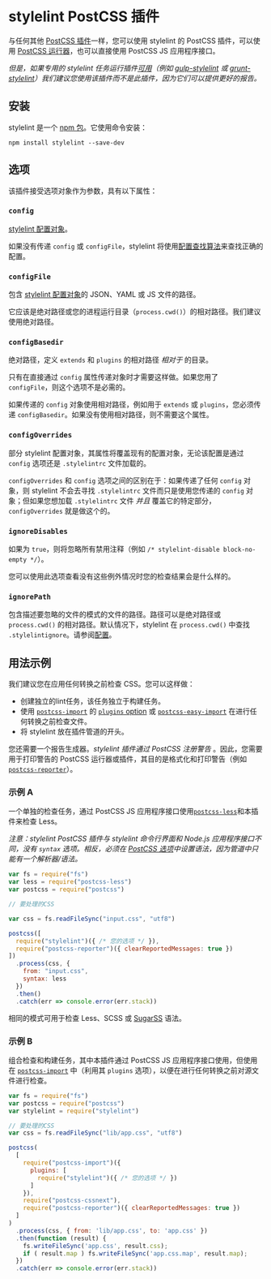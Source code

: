 # stylelint PostCSS 插件

与任何其他 [PostCSS 插件](https://github.com/postcss/postcss#plugins)一样，您可以使用 stylelint 的 PostCSS 插件，可以使用 [PostCSS 运行器](https://github.com/postcss/postcss#runners)，也可以直接使用 PostCSS JS 应用程序接口。

*但是，如果专用的 stylelint 任务运行插件[可用](complementary-tools.md)（例如 [gulp-stylelint](https://github.com/olegskl/gulp-stylelint) 或 [grunt-stylelint](https://github.com/wikimedia/grunt-stylelint)）我们建议您使用该插件而不是此插件，因为它们可以提供更好的报告。*

<!-- TOC -->

## 安装

stylelint 是一个 [npm 包](https://www.npmjs.com/package/stylelint)。它使用命令安装：

```console
npm install stylelint --save-dev
```

## 选项

该插件接受选项对象作为参数，具有以下属性：

### `config`

[stylelint 配置对象](configuration.md)。

如果没有传递 `config` 或 `configFile`，stylelint 将使用[配置查找算法](./configuration.md#加载配置对象)来查找正确的配置。

### `configFile`

包含 [stylelint 配置对象](configuration.md)的 JSON、YAML 或 JS 文件的路径。

它应该是绝对路径或您的进程运行目录（`process.cwd()`）的相对路径。我们建议使用绝对路径。

### `configBasedir`

绝对路径，定义 `extends` 和 `plugins` 的相对路径 *相对于* 的目录。

只有在直接通过 `config` 属性传递对象时才需要这样做。如果您用了 `configFile`，则这个选项不是必需的。

如果传递的 `config` 对象使用相对路径，例如用于 `extends` 或 `plugins`，您必须传递 `configBasedir`。如果没有使用相对路径，则不需要这个属性。

### `configOverrides`

部分 stylelint 配置对象，其属性将覆盖现有的配置对象，无论该配置是通过 `config` 选项还是 `.stylelintrc` 文件加载的。

`configOverrides` 和 `config` 选项之间的区别在于：如果传递了任何 `config` 对象，则 stylelint 不会去寻找 `.stylelintrc` 文件而只是使用您传递的 `config` 对象；但如果您想加载 `.stylelintrc` 文件 *并且* 覆盖它的特定部分，`configOverrides` 就是做这个的。

### `ignoreDisables`

如果为 `true`，则将忽略所有禁用注释（例如 `/* stylelint-disable block-no-empty */`）。

您可以使用此选项查看没有这些例外情况时您的检查结果会是什么样的。

### `ignorePath`

包含描述要忽略的文件的模式的文件的路径。路径可以是绝对路径或 `process.cwd()` 的相对路径。默认情况下，stylelint 在 `process.cwd()` 中查找 `.stylelintignore`。请参阅[配置](configuration.md#stylelintignore)。

## 用法示例

我们建议您在应用任何转换之前检查 CSS。您可以这样做：

-   创建独立的lint任务，该任务独立于构建任务。
-   使用 [`postcss-import`](https://github.com/postcss/postcss-import) 的 [`plugins` option](https://github.com/postcss/postcss-import#plugins) 或 [`postcss-easy-import`](https://github.com/TrySound/postcss-easy-import) 在进行任何转换之前检查文件。
-   将 stylelint 放在插件管道的开头。

您还需要一个报告生成器。*stylelint 插件通过 PostCSS 注册警告* 。因此，您需要用于打印警告的 PostCSS 运行器或插件，其目的是格式化和打印警告（例如 [`postcss-reporter`](https://github.com/postcss/postcss-reporter)）。

### 示例 A

一个单独的检查任务，通过 PostCSS JS 应用程序接口使用[`postcss-less`](https://github.com/shellscape/postcss-less)和本插件来检查 Less。

*注意：stylelint PostCSS 插件与 stylelint 命令行界面和 Node.js 应用程序接口不同，没有 `syntax` 选项。相反，必须在 [PostCSS 选项](https://github.com/postcss/postcss#options)中设置语法，因为管道中只能有一个解析器/语法。*

```js
var fs = require("fs")
var less = require("postcss-less")
var postcss = require("postcss")

// 要处理的CSS

var css = fs.readFileSync("input.css", "utf8")

postcss([
  require("stylelint")({ /* 您的选项 */ }),
  require("postcss-reporter")({ clearReportedMessages: true })
])
  .process(css, {
    from: "input.css",
    syntax: less
  })
  .then()
  .catch(err => console.error(err.stack))
```

相同的模式可用于检查 Less、SCSS 或 [SugarSS](https://github.com/postcss/sugarss) 语法。

### 示例 B

组合检查和构建任务，其中本插件通过 PostCSS JS 应用程序接口使用，但使用在 [`postcss-import`](https://github.com/postcss/postcss-import) 中（利用其 `plugins` 选项），以便在进行任何转换之前对源文件进行检查。

```js
var fs = require("fs")
var postcss = require("postcss")
var stylelint = require("stylelint")

// 要处理的CSS
var css = fs.readFileSync("lib/app.css", "utf8")

postcss(
  [
    require("postcss-import")({
      plugins: [
        require("stylelint")({ /* 您的选项 */ })
      ]
    }),
    require("postcss-cssnext"),
    require("postcss-reporter")({ clearReportedMessages: true })
  ]
)
  .process(css, { from: 'lib/app.css', to: 'app.css' })
  .then(function (result) {
    fs.writeFileSync('app.css', result.css);
    if ( result.map ) fs.writeFileSync('app.css.map', result.map);
  })
  .catch(err => console.error(err.stack))
```
